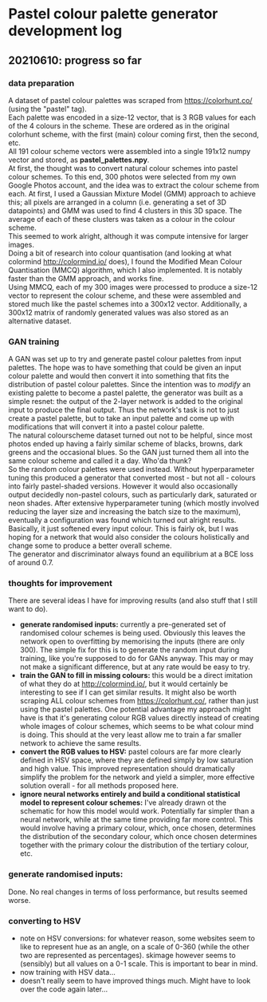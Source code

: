 # Pastel colour palette generator development log
## 20210610: progress so far
### data preparation
A dataset of pastel colour palettes was scraped from https://colorhunt.co/ (using the "pastel" tag).  
Each palette was encoded in a size-12 vector, that is 3 RGB values for each of the 4 colours in the scheme.
These are ordered as in the original colorhunt scheme, with the first (main) colour coming first, then the second, etc.  
All 191 colour scheme vectors were assembled into a single 191x12 numpy vector and stored, as **pastel_palettes.npy**.  
At first, the thought was to convert natural colour schemes into pastel colour schemes. To this end, 300 photos were selected 
from my own Google Photos account, and the idea was to extract the colour scheme from each. At first, 
I used a Gaussian Mixture Model (GMM) approach to achieve this; all pixels are arranged in a column 
(i.e. generating a set of 3D datapoints) and GMM was used to find 4 clusters in this 3D space. The average of each of these clusters was taken as a colour in the colour scheme.  
This seemed to work alright, although it was compute intensive for larger images.  
Doing a bit of research into colour quantisation (and looking at what colormind http://colormind.io/ does), 
I found the Modified Mean Colour Quantisation (MMCQ) algorithm, which I also implemented. It is notably faster than the GMM approach, and works fine.  
Using MMCQ, each of my 300 images were processed to produce a size-12 vector to represent the colour scheme, and these were assembled and stored much like the pastel schemes into a 300x12 vector.
Additionally, a 300x12 matrix of randomly generated values was also stored as an alternative dataset.  

### GAN training
A GAN was set up to try and generate pastel colour palettes from input palettes. The hope was to have something that could be given an input colour palette and would then convert it into something that fits the distribution of pastel colour palettes.
Since the intention was to *modify* an existing palette to become a pastel palette, the generator was built as a simple resnet: the output of the 2-layer network is added to the original input to produce the final output. 
Thus the network's task is not to just create a pastel palette, but to take an input palette and come up with modifications that will convert it into a pastel colour palette.  
The natural colourscheme dataset turned out not to be helpful, since most photos ended up having a fairly similar scheme 
of blacks, browns, dark greens and the occasional blues. So the GAN just turned them all into the same colour scheme and called it a day. Who'da thunk?  
So the random colour palettes were used instead. Without hyperparameter tuning this produced a generator that converted most - but not all - colours into fairly pastel-shaded versions. However it would also occasionally output decidedly non-pastel colours, 
such as particularly dark, saturated or neon shades. After extensive hyperparameter tuning (which mostly involved reducing the layer size and increasing the batch size to the maximum), eventually a configuration was found which turned out alright results.   
Basically, it just softened every input colour. This is fairly ok, but I was hoping for a network that would also consider the colours holistically and change some to produce a better overall scheme.  
The generator and discriminator always found an equilibrium at a BCE loss of around 0.7.

### thoughts for improvement
There are several ideas I have for improving results (and also stuff that I still want to do).
- **generate randomised inputs:** currently a pre-generated set of randomised colour schemes is being used. Obviously this leaves the network open to overfitting by memorising the inputs (there are only 300). The simple fix for this is to generate the random input during training, like you're supposed to do for GANs anyway. This may or may not make a significant difference, but at any rate would be easy to try.
- **train the GAN to fill in missing colours:** this would be a direct imitation of what they do at http://colormind.io/, but it would certainly be interesting to see if I can get similar results. It might also be worth scraping ALL colour schemes from https://colorhunt.co/, rather than just using the pastel palettes. One potential advantage my approach might have is that it's generating colour RGB values directly instead of creating whole images of colour schemes, which seems to be what colour mind is doing. This should at the very least allow me to train a far smaller network to achieve the same results.
- **convert the RGB values to HSV:** pastel colours are far more clearly defined in HSV space, where they are defined simply by low saturation and high value. This improved representation should dramatically simplify the problem for the network and yield a simpler, more effective solution overall - for all methods proposed here.
- **ignore neural networks entirely and build a conditional statistical model to represent colour schemes:** I've already drawn ot the schematic for how this model would work. Potentially far simpler than a neural network, while at the same time providing far more control. This would involve having a primary colour, which, once chosen, determines the distribution of the secondary colour, which once chosen determines together with the primary colour the distribution of the tertiary colour, etc.

### generate randomised inputs:
Done. No real changes in terms of loss performance, but results seemed worse.

### converting to HSV
- note on HSV conversions: for whatever reason, some websites seem to like to represent hue as an angle, on a scale of 0-360 (while the other two are represented as percentages). skimage however seems to (sensibly) but all values on a 0-1 scale. This is important to bear in mind.
- now training with HSV data...
- doesn't really seem to have improved things much. Might have to look over the code again later...
